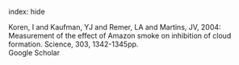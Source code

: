 index: hide

<div class="Citation">

  <div class="Citation-body">
    <div class="Citation-text">Koren, I and Kaufman, YJ and Remer, LA and Martins, JV, 2004: Measurement of the effect of Amazon smoke on inhibition of cloud formation. <span class="Article-journal">Science, </span><span class="Article-volume">303, </span>1342-1345pp.</div>
    <div class="Citation-links">
      <div class="CitationLink" data-href="https://scholar.google.com/scholar?q=Measurement+of+the+effect+of+Amazon+smoke+on+inhibition+of+cloud+formation">
        <div class="CitationLink-icon CitationLink-Scholar"></div>
        <div class="CitationLink-text">Google Scholar</div>
      </div>
    </div>
  </div>
</div>


<div class="Citation-copy">

</div>